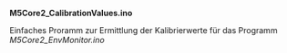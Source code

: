**M5Core2_CalibrationValues.ino**

Einfaches Proramm zur Ermittlung der Kalibrierwerte für das Programm *M5Core2_EnvMonitor.ino*
